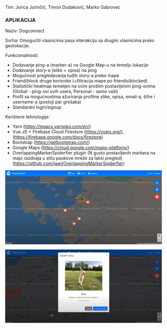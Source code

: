 Tim: Jurica Jurinčić, Timon Dudaković, Marko Gabrovec

<h3>APLIKACIJA</h3>

Naziv: Dogconnect

Svrha: Omogućiti vlasnicima pasa interakciju sa drugim vlasnicima preko geolokacije.

Funkcionalnosti:
- Dodavanje ping-a (marker-a) na Google Map-u na temelju lokacije
- Dodavanje story-a (slike + opisa) na ping
- Mogućnost pregledavanja tuđih story-a preko mape
- Friend/block druge korisnike (+filtracija mape po friends/blocked)
- Statistički heatmap temeljen na svim prošlim postavljenim ping-ovima (Global - ping-ovi svih usera, Personal - samo vaši)
- Profil sa mogućnostima ažuriranja profilne slike, opisa, email-a, šifre i username-a (postoji par grešaka)
- Standardni login/signup

Korištene tehnologije:
- Yarn (https://legacy.yarnpkg.com/en/)
- Vue JS + Firebase Cloud Firestore (https://vuejs.org/), (https://firebase.google.com/docs/firestore)
- Bootstrap (https://getbootstrap.com/)
- Google Maps (https://cloud.google.com/maps-platform/)
- OverlappingMarkerSpiderfier plugin (N gusto postavljenih markera na mapi razdvaja u stilu paukove mreže za lakši pregled) (https://github.com/jawj/OverlappingMarkerSpiderfier)


![](https://github.com/jjurinci/dogconnect/blob/master/public/images/dogconnect1.png)

![](https://github.com/jjurinci/dogconnect/blob/master/public/images/dogconnect2.png)
